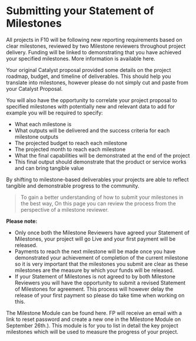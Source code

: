 # **Submitting your Statement of Milestones**
All projects in F10 will be following new reporting requirements based on clear milestones, reviewed by two Milestone reviewers throughout project delivery. Funding will be linked to demonstrating that you have achieved your specified milestones. More information is available here.

Your original Catalyst proposal provided some details on the project roadmap, budget, and timeline of deliverables. This should help you translate into milestones, however please do not simply cut and paste from your Catalyst Proposal. 

You will also have the opportunity to correlate your project proposal to specified milestones with potentially new and relevant data to add for example you will be required to specify: 
- What each milestone is
- What outputs will be delivered and the success criteria for each milestone outputs
- The projected budget to reach each milestone
- The projected month to reach each milestone
- What the final capabilities will be demonstrated at the end of the project 
- This final output should demonstrate that the product or service works and can bring tangible value

By shifting to milestone-based deliverables your projects are able to reflect tangible and demonstrable progress to the community.

>To gain a better understanding of how to submit your milestones in the best way, On this page you can review the process from the perspective of a milestone reviewer.

**Please note:**
- Only once both the Milestone Reviewers have agreed your Statement of Milestones, your project will go Live and your first payment will be released. 
- Payments to reach the next milestone will be made once you have demonstrated your achievement of completion of the current milestone so it is very important that the milestones you submit are clear as these milestones are the measure by which your funds will be released.
- If your Statement of Milestones is not agreed to by both Milestone Reviewers you will have the opportunity to submit a revised Statement of Milestones for agreement. This process will however delay the release of your first payment so please do take time when working on this. 

The Milestone Module can be found here. FP will receive an email with a link to reset password and create a new one in the Milestone Module on September 26th.). This module is for you to list in detail the key project milestones which will be used to measure the progress of your project. 

